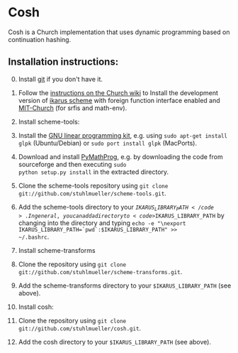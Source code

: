 # Cosh

Cosh is a Church implementation that uses dynamic programming based on continuation hashing.

## Installation instructions:

0. Install [git](http://git-scm.com/) if you don't have it.

1. Follow the [instructions on the Church wiki](http://projects.csail.mit.edu/church/wiki/Installation) to Install the development version of [ikarus scheme](http://bazaar.canonical.com/en/) with foreign function interface enabled and [MIT-Church](https://github.com/stuhlmueller/mit-church) (for srfis and math-env).

2. Install scheme-tools:

  1. Install the [GNU linear programming kit](http://www.gnu.org/software/glpk/), e.g. using <code>sudo apt-get install glpk</code> (Ubuntu/Debian) or <code>sudo port install glpk</code> (MacPorts).

  2. Download and install [PyMathProg](http://sourceforge.net/projects/pymprog/), e.g. by downloading the code from sourceforge and then executing <code>sudo python setup.py install</code> in the extracted directory.

  3. Clone the scheme-tools repository using <code>git clone git://github.com/stuhlmueller/scheme-tools.git</code>.

  4. Add the scheme-tools directory to your <code>$IKARUS_LIBRARY_PATH</code>. In general, you can add a directory to <code>$IKARUS_LIBRARY_PATH</code> by changing into the directory and typing <code>echo -e "\nexport IKARUS_LIBRARY_PATH=\`pwd\`:\$IKARUS_LIBRARY_PATH" >> ~/.bashrc</code>.

4. Install scheme-transforms

  1. Clone the repository using <code>git clone git://github.com/stuhlmueller/scheme-transforms.git</code>.

  2. Add the scheme-transforms directory to your <code>$IKARUS_LIBRARY_PATH</code> (see above).

5. Install cosh:

  1. Clone the repository using <code>git clone git://github.com/stuhlmueller/cosh.git</code>.

  2. Add the cosh directory to your <code>$IKARUS_LIBRARY_PATH</code> (see above).